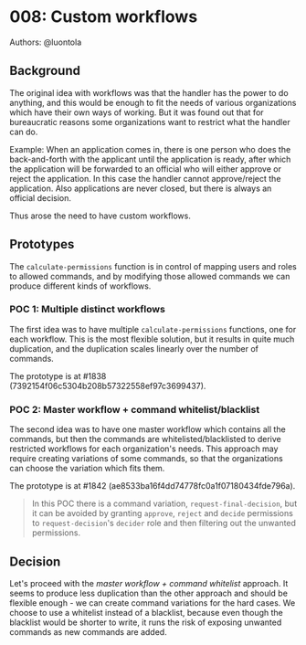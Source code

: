 # 008: Custom workflows

Authors: @luontola


## Background

The original idea with workflows was that the handler has the power to do anything, and this would be enough to fit the needs of various organizations which have their own ways of working. But it was found out that for bureaucratic reasons some organizations want to restrict what the handler can do.

Example: When an application comes in, there is one person who does the back-and-forth with the applicant until the application is ready, after which the application will be forwarded to an official who will either approve or reject the application. In this case the handler cannot approve/reject the application. Also applications are never closed, but there is always an official decision.

Thus arose the need to have custom workflows. 


## Prototypes

The `calculate-permissions` function is in control of mapping users and roles to allowed commands, and by modifying those allowed commands we can produce different kinds of workflows.  

### POC 1: Multiple distinct workflows

The first idea was to have multiple `calculate-permissions` functions, one for each workflow. This is the most flexible solution, but it results in quite much duplication, and the duplication scales linearly over the number of commands.

The prototype is at #1838 (7392154f06c5304b208b57322558ef97c3699437). 

### POC 2: Master workflow + command whitelist/blacklist

The second idea was to have one master workflow which contains all the commands, but then the commands are whitelisted/blacklisted to derive restricted workflows for each organization's needs. This approach may require creating variations of some commands, so that the organizations can choose the variation which fits them.

The prototype is at #1842 (ae8533ba16f4dd74778fc0a1f07180434fde796a).

> In this POC there is a command variation, `request-final-decision`, but it can be avoided by granting `approve`, `reject` and `decide` permissions to `request-decision`'s `decider` role and then filtering out the unwanted permissions.


## Decision

Let's proceed with the *master workflow + command whitelist* approach. It seems to produce less duplication than the other approach and should be flexible enough - we can create command variations for the hard cases. We choose to use a whitelist instead of a blacklist, because even though the blacklist would be shorter to write, it runs the risk of exposing unwanted commands as new commands are added.
